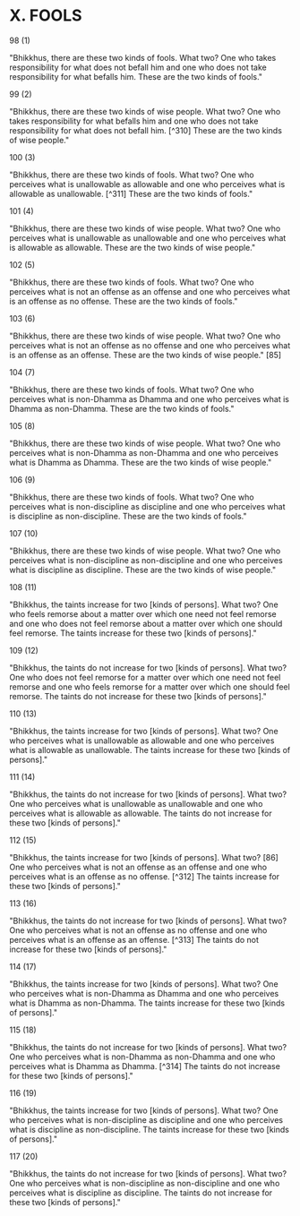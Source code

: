 # X. FOOLS

98 (1)

"Bhikkhus, there are these two kinds of fools. What two? One who takes responsibility for what does not befall him and one who does not take responsibility for what befalls him. These are the two kinds of fools."

99 (2)

"Bhikkhus, there are these two kinds of wise people. What two? One who takes responsibility for what befalls him and one who does not take responsibility for what does not befall him. [^310] These are the two kinds of wise people."

100 (3)

"Bhikkhus, there are these two kinds of fools. What two? One who perceives what is unallowable as allowable and one who perceives what is allowable as unallowable. [^311] These are the two kinds of fools."

101 (4)

"Bhikkhus, there are these two kinds of wise people. What two? One who perceives what is unallowable as unallowable and one who perceives what is allowable as allowable. These are the two kinds of wise people."

102 (5)

"Bhikkhus, there are these two kinds of fools. What two? One who perceives what is not an offense as an offense and one who perceives what is an offense as no offense. These are the two kinds of fools."

103 (6)

"Bhikkhus, there are these two kinds of wise people. What two? One who perceives what is not an offense as no offense and one who perceives what is an offense as an offense. These are the two kinds of wise people." [85]

104 (7)

"Bhikkhus, there are these two kinds of fools. What two? One who perceives what is non-Dhamma as Dhamma and one who perceives what is Dhamma as non-Dhamma. These are the two kinds of fools."

105 (8)

"Bhikkhus, there are these two kinds of wise people. What two? One who perceives what is non-Dhamma as non-Dhamma and one who perceives what is Dhamma as Dhamma. These are the two kinds of wise people."

106 (9)

"Bhikkhus, there are these two kinds of fools. What two? One who perceives what is non-discipline as discipline and one who perceives what is discipline as non-discipline. These are the two kinds of fools."

107 (10)

"Bhikkhus, there are these two kinds of wise people. What two? One who perceives what is non-discipline as non-discipline and one who perceives what is discipline as discipline. These are the two kinds of wise people."

108 (11)

"Bhikkhus, the taints increase for two [kinds of persons]. What two? One who feels remorse about a matter over which one need not feel remorse and one who does not feel remorse about a matter over which one should feel remorse. The taints increase for these two [kinds of persons]."

109 (12)

"Bhikkhus, the taints do not increase for two [kinds of persons]. What two? One who does not feel remorse for a matter over
which one need not feel remorse and one who feels remorse for a matter over which one should feel remorse. The taints do not increase for these two [kinds of persons]."

110 (13)

"Bhikkhus, the taints increase for two [kinds of persons]. What two? One who perceives what is unallowable as allowable and one who perceives what is allowable as unallowable. The taints increase for these two [kinds of persons]."

111 (14)

"Bhikkhus, the taints do not increase for two [kinds of persons]. What two? One who perceives what is unallowable as unallowable and one who perceives what is allowable as allowable. The taints do not increase for these two [kinds of persons]."

112 (15)

"Bhikkhus, the taints increase for two [kinds of persons]. What two? [86] One who perceives what is not an offense as an offense and one who perceives what is an offense as no offense. [^312] The taints increase for these two [kinds of persons]."

113 (16)

"Bhikkhus, the taints do not increase for two [kinds of persons]. What two? One who perceives what is not an offense as no offense and one who perceives what is an offense as an offense. [^313] The taints do not increase for these two [kinds of persons]."

114 (17)

"Bhikkhus, the taints increase for two [kinds of persons]. What two? One who perceives what is non-Dhamma as Dhamma and one who perceives what is Dhamma as non-Dhamma. The taints increase for these two [kinds of persons]."

115 (18)

"Bhikkhus, the taints do not increase for two [kinds of persons]. What two? One who perceives what is non-Dhamma as non-Dhamma and one who perceives what is Dhamma as Dhamma. [^314] The taints do not increase for these two [kinds of persons]."

116 (19)

"Bhikkhus, the taints increase for two [kinds of persons]. What two? One who perceives what is non-discipline as discipline and one who perceives what is discipline as non-discipline. The taints increase for these two [kinds of persons]."

117 (20)

"Bhikkhus, the taints do not increase for two [kinds of persons]. What two? One who perceives what is non-discipline as non-discipline and one who perceives what is discipline as discipline. The taints do not increase for these two [kinds of persons]."

